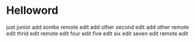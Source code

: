 # Helloword
just junior  add somke 
remote edit add other
second edit add other
remote edit
thrid edit
remote edit
four edit
five edit
six edit
seven edit
remote edit
